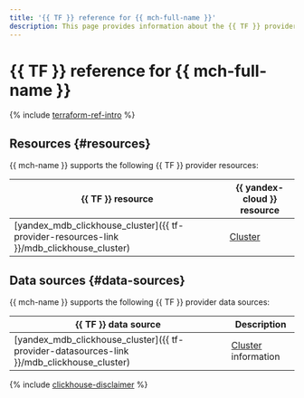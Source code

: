 ```yaml
---
title: '{{ TF }} reference for {{ mch-full-name }}'
description: This page provides information about the {{ TF }} provider’s resources and data sources that {{ mch-name }} supports.
---
```


# {{ TF }} reference for {{ mch-full-name }}

{% include [terraform-ref-intro](../_includes/terraform-ref-intro.md) %}

## Resources {#resources}

{{ mch-name }} supports the following {{ TF }} provider resources:

| **{{ TF }} resource** | **{{ yandex-cloud }} resource** |
| --- | --- |
| [yandex_mdb_clickhouse_cluster]({{ tf-provider-resources-link }}/mdb_clickhouse_cluster) | [Cluster](concepts/index.md) |

## Data sources {#data-sources}

{{ mch-name }} supports the following {{ TF }} provider data sources:

| **{{ TF }} data source** | **Description** |
| --- | --- |
| [yandex_mdb_clickhouse_cluster]({{ tf-provider-datasources-link }}/mdb_clickhouse_cluster) | [Cluster](concepts/index.md) information |

{% include [clickhouse-disclaimer](../_includes/clickhouse-disclaimer.md) %}
